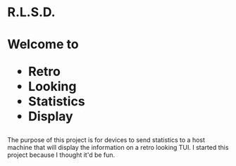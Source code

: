 # R.L.S.D.

<h1>Welcome to
<ul>
<li>Retro</li>
<li>Looking</li>
<li>Statistics</li>
<li>Display</li>
</ul>
</h1>

<p>The purpose of this project is for devices to send statistics to a host machine that will display the information on a retro looking TUI. I started this project because I thought it'd be fun.</p>